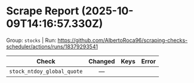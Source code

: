 # Scrape Report (2025-10-09T14:16:57.330Z)

Group: `stocks`  |  Run: https://github.com/AlbertoRoca96/scraping-checks-scheduler/actions/runs/18379293541

| Check | Changed | Keys | Error |
|---|:---:|:--|:--|
| `stock_ntdoy_global_quote` | — |  |  |
